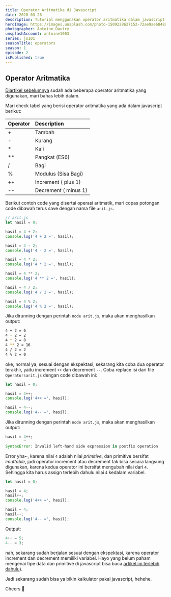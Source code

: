 ```yaml
---
title: Operator Aritmatika di Javascript
date: 2020-03-26
description: Tutorial menggunakan operator aritmatika dalam javascript untuk mengolah data numeric.
heroImage: https://images.unsplash.com/photo-1509228627152-72ae9ae6848d?ixlib=rb-1.2.1&ixid=eyJhcHBfaWQiOjEyMDd9&auto=format&fit=crop&w=1350&q=80
photographer: Antoine Dautry
unsplashAccount: antoine1003
series: js101
seasonTitle: operators
season: 1
episode: 2
isPublished: true
---
```


## Operator Aritmatika

[Diartikel sebelumnya](/js101/operators/1-assignment-operators/) sudah ada beberapa operator aritmatika yang digunakan, mari bahas lebih dalam.

Mari check tabel yang berisi operator aritmatika yang ada dalam javascript berikut:

| Operator | Description          |
| :------- | :------------------- |
| +        | Tambah               |
| -        | Kurang               |
| \*       | Kali                 |
| \*\*     | Pangkat (ES6)        |
| /        | Bagi                 |
| %        | Modulus (Sisa Bagi)  |
| ++       | Increment ( plus 1)  |
| --       | Decrement ( minus 1) |

Berikut contoh code yang disertai operasi aritmatik, mari copas potongan code dibawah terus save dengan nama file `arit.js`.

```js
// arit.js
let hasil = 0;

hasil = 4 + 2;
console.log('4 + 2 =', hasil);

hasil = 4 - 2;
console.log('4 - 2 =', hasil);

hasil = 4 * 2;
console.log('4 * 2 =', hasil);

hasil = 4 ** 2;
console.log('4 ** 2 =', hasil);

hasil = 4 / 2;
console.log('4 / 2 =', hasil);

hasil = 4 % 2;
console.log('4 % 2 =', hasil);
```

Jika dirunning dengan perintah `node arit.js`, maka akan menghasilkan output:

```bash
4 + 2 = 6
4 - 2 = 2
4 * 2 = 8
4 ** 2 = 16
4 / 2 = 2
4 % 2 = 0
```

oke, normal ya, sesuai dengan ekspektasi, sekarang kita coba dua operator terakhir, yaitu increment `++` dan decrement `--`. Coba replace isi dari file `Operatorsarit.js` dengan code dibawah ini:

```js
let hasil = 0;

hasil = 4++;
console.log('4++ =', hasil);

hasil = 4--;
console.log('4-- =', hasil);
```

Jika dirunning dengan perintah `node arit.js`, maka akan menghasilkan output:

```js
hasil = 4++;
        ^
SyntaxError: Invalid left-hand side expression in postfix operation
```

Error yha~, karena nilai `4` adalah nilai _primitive_, dan primitive bersifat _imuttable_, jadi operator increment atau decrement tak bisa secara langsung digunakan, karena kedua operator ini bersifat mengubah nilai dari `4`. Sehingga kita harus assign terlebih dahulu nilai `4` kedalam variabel.

```js
let hasil = 0;

hasil = 4;
hasil++;
console.log('4++ =', hasil);

hasil = 4;
hasil--;
console.log('4-- =', hasil);
```

Output:

```js
4++ = 5;
4-- = 3;
```

nah, sekarang sudah berjalan sesuai dengan ekspektasi, karena operator increment dan decrement memiliki variabel. Hayo yang belum paham mengenai tipe data dan primitive di javascript bisa baca [artikel ini terlebih dahulu](/js101/introduction/2-data-types/)).

Jadi sekarang sudah bisa ya bikin kalkulator pakai javascript, hehehe.

Cheers 🥂
